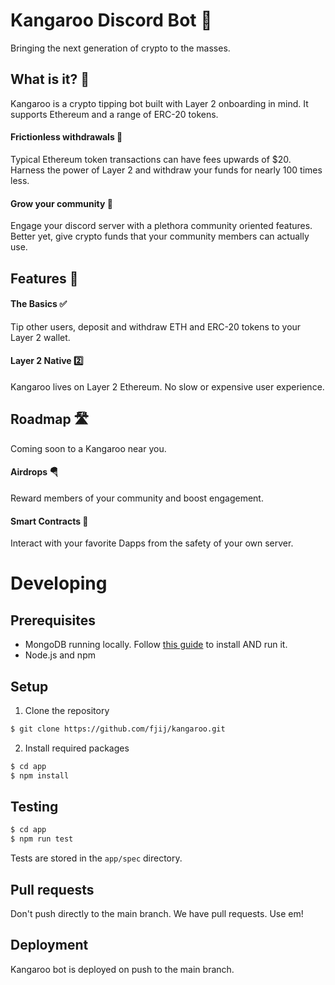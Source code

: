 # Kangaroo Discord Bot 🦘
Bringing the next generation of crypto to the masses.

## What is it? 🤔
Kangaroo is a crypto tipping bot built with Layer 2 onboarding in mind. It
supports Ethereum and a range of ERC-20 tokens.

#### Frictionless withdrawals 💸
Typical Ethereum token transactions can have fees upwards of $20. Harness the
power of Layer 2 and withdraw your funds for nearly 100 times less.

#### Grow your community 👥
Engage your discord server with a plethora community oriented features. Better
yet, give crypto funds that your community members can actually use.

## Features 🤩

#### The Basics ✅
Tip other users, deposit and withdraw ETH and ERC-20 tokens to your Layer 2
wallet.

#### Layer 2 Native 2️⃣
Kangaroo lives on Layer 2 Ethereum. No slow or expensive user experience.

## Roadmap 🛣️
Coming soon to a Kangaroo near you.

#### Airdrops 🪂
Reward members of your community and boost engagement.

#### Smart Contracts 📝
Interact with your favorite Dapps from the safety of your own server.

# Developing

## Prerequisites

- MongoDB running locally. Follow [this guide](https://docs.mongodb.com/guides/server/install/) to install AND run it.
- Node.js and npm

## Setup

1. Clone the repository

```bash
$ git clone https://github.com/fjij/kangaroo.git 
```

2. Install required packages
```bash
$ cd app
$ npm install
```

## Testing

```bash
$ cd app
$ npm run test
```

Tests are stored in the `app/spec` directory.

## Pull requests

Don't push directly to the main branch. We have pull requests. Use em!

## Deployment

Kangaroo bot is deployed on push to the main branch.
